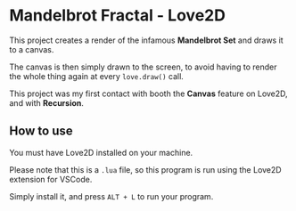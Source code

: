 # Mandelbrot Fractal  - Love2D

This project creates a render of the infamous **Mandelbrot Set** and draws it to a canvas.

The canvas is then simply drawn to the screen, to avoid having to render the whole thing again at every `love.draw()` call.


This project was my first contact with booth the **Canvas** feature on Love2D, and with **Recursion**.


## How to use

You must have Love2D installed on your machine.

Please note that this is a  `.lua`  file, so this program is run using the Love2D extension for VSCode.

Simply install it, and press  `ALT + L`  to run your program.
